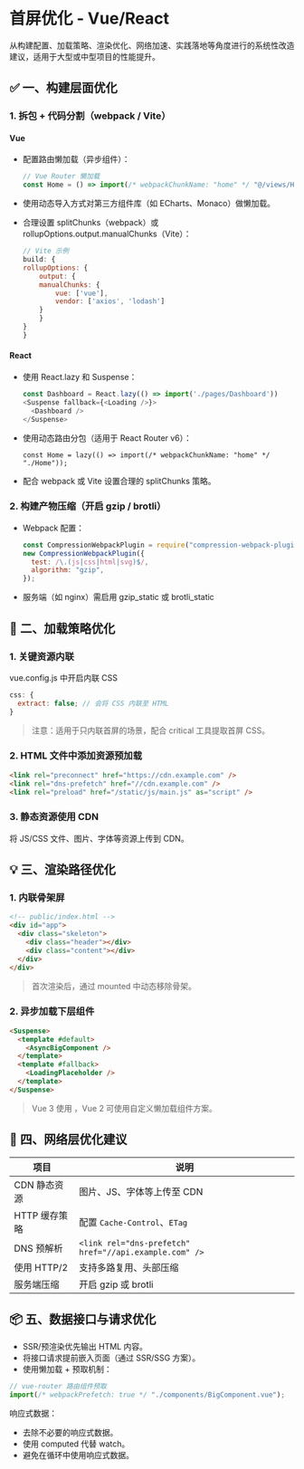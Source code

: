 # 首屏优化 - Vue/React

从构建配置、加载策略、渲染优化、网络加速、实践落地等角度进行的系统性改造建议，适用于大型或中型项目的性能提升。

## ✅ 一、构建层面优化

### 1. 拆包 + 代码分割（webpack / Vite）

#### Vue

- 配置路由懒加载（异步组件）：

  ```js
  // Vue Router 懒加载
  const Home = () => import(/* webpackChunkName: "home" */ "@/views/Home.vue");
  ```

- 使用动态导入方式对第三方组件库（如 ECharts、Monaco）做懒加载。
- 合理设置 splitChunks（webpack）或 rollupOptions.output.manualChunks（Vite）：

  ```js
  // Vite 示例
  build: {
  rollupOptions: {
      output: {
      manualChunks: {
          vue: ['vue'],
          vendor: ['axios', 'lodash']
      }
      }
  }
  }
  ```

#### React

- 使用 React.lazy 和 Suspense：

  ```js
  const Dashboard = React.lazy(() => import('./pages/Dashboard'))
  <Suspense fallback={<Loading />}>
    <Dashboard />
  </Suspense>
  ```

- 使用动态路由分包（适用于 React Router v6）：

  ```tsx
  const Home = lazy(() => import(/* webpackChunkName: "home" */ "./Home"));
  ```

- 配合 webpack 或 Vite 设置合理的 splitChunks 策略。

### 2. 构建产物压缩（开启 gzip / brotli）

- Webpack 配置：

  ```js
  const CompressionWebpackPlugin = require("compression-webpack-plugin");
  new CompressionWebpackPlugin({
    test: /\.(js|css|html|svg)$/,
    algorithm: "gzip",
  });
  ```

- 服务端（如 nginx）需启用 gzip_static 或 brotli_static

## 🚀 二、加载策略优化

### 1. 关键资源内联

vue.config.js 中开启内联 CSS

```js
css: {
  extract: false; // 会将 CSS 内联至 HTML
}
```

> 注意：适用于只内联首屏的场景，配合 critical 工具提取首屏 CSS。

### 2. HTML 文件中添加资源预加载

```html
<link rel="preconnect" href="https://cdn.example.com" />
<link rel="dns-prefetch" href="//cdn.example.com" />
<link rel="preload" href="/static/js/main.js" as="script" />
```

### 3. 静态资源使用 CDN

将 JS/CSS 文件、图片、字体等资源上传到 CDN。

## 💡 三、渲染路径优化

### 1. 内联骨架屏

```html
<!-- public/index.html -->
<div id="app">
  <div class="skeleton">
    <div class="header"></div>
    <div class="content"></div>
  </div>
</div>
```

> 首次渲染后，通过 mounted 中动态移除骨架。

### 2. 异步加载下层组件

```html
<Suspense>
  <template #default>
    <AsyncBigComponent />
  </template>
  <template #fallback>
    <LoadingPlaceholder />
  </template>
</Suspense>
```

> Vue 3 使用 <Suspense>，Vue 2 可使用自定义懒加载组件方案。

## 📶 四、网络层优化建议

| 项目          | 说明                                                   |
| ------------- | ------------------------------------------------------ |
| CDN 静态资源  | 图片、JS、字体等上传至 CDN                             |
| HTTP 缓存策略 | 配置 `Cache-Control`、`ETag`                           |
| DNS 预解析    | `<link rel="dns-prefetch" href="//api.example.com" />` |
| 使用 HTTP/2   | 支持多路复用、头部压缩                                 |
| 服务端压缩    | 开启 gzip 或 brotli                                    |

## 📦 五、数据接口与请求优化

- SSR/预渲染优先输出 HTML 内容。
- 将接口请求提前嵌入页面（通过 SSR/SSG 方案）。
- 使用懒加载 + 预取机制：

```js
// vue-router 路由组件预取
import(/* webpackPrefetch: true */ "./components/BigComponent.vue");
```

响应式数据：

- 去除不必要的响应式数据。
- 使用 computed 代替 watch。
- 避免在循环中使用响应式数据。
